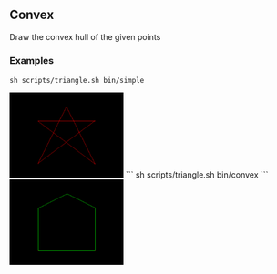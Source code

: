 ## Convex

Draw the convex hull of the given points

### Examples
```
sh scripts/triangle.sh bin/simple
```
<img src="/img/nonconvex.jpg" width=200px>
```
sh scripts/triangle.sh bin/convex
```

<img src="/img/star-hull.jpg" width=200px>
